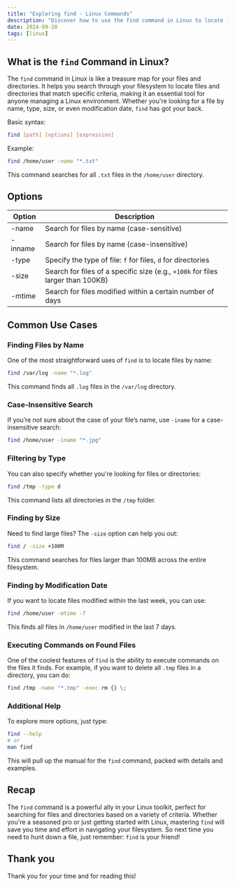 ```yaml
---
title: "Exploring find - Linux Commands"
description: "Discover how to use the find command in Linux to locate files and directories efficiently. Learn options, examples, and common use cases in this casual guide!"
date: 2024-09-28
tags: [linux]
---
```


## What is the `find` Command in Linux?

The `find` command in Linux is like a treasure map for your files and directories. It helps you search through your filesystem to locate files and directories that match specific criteria, making it an essential tool for anyone managing a Linux environment. Whether you're looking for a file by name, type, size, or even modification date, `find` has got your back.

Basic syntax:

```bash
find [path] [options] [expression]
```

Example:

```bash
find /home/user -name "*.txt"
```

This command searches for all `.txt` files in the `/home/user` directory.

## Options

| Option  | **Description**                                                                 |
| ------- | ------------------------------------------------------------------------------- |
| -name   | Search for files by name (case-sensitive)                                       |
| -inname | Search for files by name (case-insensitive)                                     |
| -type   | Specify the type of file: `f` for files, `d` for directories                    |
| -size   | Search for files of a specific size (e.g., `+100k` for files larger than 100KB) |
| -mtime  | Search for files modified within a certain number of days                       |

## Common Use Cases

### Finding Files by Name

One of the most straightforward uses of `find` is to locate files by name:

```bash
find /var/log -name "*.log"
```

This command finds all `.log` files in the `/var/log` directory.

### Case-Insensitive Search

If you’re not sure about the case of your file’s name, use `-iname` for a case-insensitive search:

```bash
find /home/user -iname "*.jpg"
```

### Filtering by Type

You can also specify whether you're looking for files or directories:

```bash
find /tmp -type d
```

This command lists all directories in the `/tmp` folder.

### Finding by Size

Need to find large files? The `-size` option can help you out:

```bash
find / -size +100M
```

This command searches for files larger than 100MB across the entire filesystem.

### Finding by Modification Date

If you want to locate files modified within the last week, you can use:

```bash
find /home/user -mtime -7
```

This finds all files in `/home/user` modified in the last 7 days.

### Executing Commands on Found Files

One of the coolest features of `find` is the ability to execute commands on the files it finds. For example, if you want to delete all `.tmp` files in a directory, you can do:

```bash
find /tmp -name "*.tmp" -exec rm {} \;
```

### Additional Help

To explore more options, just type:

```bash
find --help
# or
man find
```

This will pull up the manual for the `find` command, packed with details and examples.

## Recap

The `find` command is a powerful ally in your Linux toolkit, perfect for searching for files and directories based on a variety of criteria. Whether you're a seasoned pro or just getting started with Linux, mastering `find` will save you time and effort in navigating your filesystem. So next time you need to hunt down a file, just remember: `find` is your friend!

## Thank you

Thank you for your time and for reading this!
